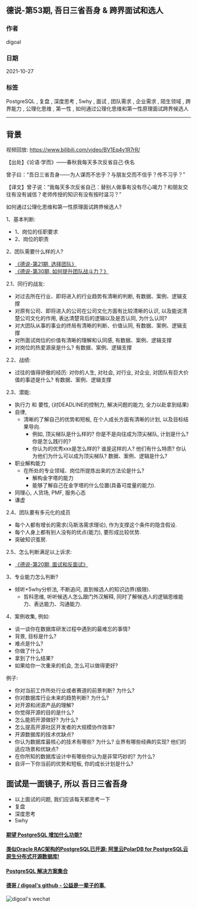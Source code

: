 ## 德说-第53期, 吾日三省吾身 & 跨界面试和选人    
                                          
### 作者                                          
digoal                                          
                                          
### 日期                                          
2021-10-27                                          
                                          
### 标签                                          
PostgreSQL , 复盘 , 深度思考 , 5why , 面试 , 团队需求 , 企业需求 , 陌生领域 , 跨界能力 , 公理化思维 , 第一性 , 如何通过公理化思维和第一性原理面试跨界候选人                  
                                          
----                                          
                                          
## 背景            
      
视频回放: https://www.bilibili.com/video/BV1Eq4y1R7rR/      
    
【出处】《论语·学而》——春秋我每天多次反省自己·佚名    
    
曾子曰：“吾日三省吾身——为人谋而不忠乎？与朋友交而不信乎？传不习乎？”    
    
【译文】曾子说：“我每天多次反省自己：替别人做事有没有尽心竭力？和朋友交往有没有诚信？老师传授的知识有没有按时温习？”    
    
  
如何通过公理化思维和第一性原理面试跨界候选人?    
  
1、基本判断:   
- 1、岗位的任职要求  
- 2、岗位的职责  
  
2、团队需要什么样的人?    
- [《德说-第21期, 选择团队》](../202108/20210826_01.md)      
- [《德说-第30期, 如何提升团队战斗力？》](../202109/20210914_05.md)      
    
2\.1、同行的战友:   
- 对过去所在行业、即将进入的行业趋势有清晰的判断, 有数据、案例、逻辑支撑    
- 对原有公司、即将进入的公司在公司文化方面有比较清晰的认识, 以及能说清楚公司文化的作用, 表达清楚背后的逻辑以及是否认同, 为什么认同?   
- 对大团队从事的事业的终局有清晰的判断、价值认同, 有数据、案例、逻辑支撑    
- 对所面试岗位的价值有清晰的理解和认同感, 有数据、案例、逻辑支撑     
- 对岗位的热爱源泉是什么? 有数据、案例、逻辑支撑       
  
2\.2、战绩:   
- 过往的值得骄傲的经历: 对你的人生, 对社会, 对行业, 对企业, 对团队有巨大价值的事迹是什么? 有数据、案例、逻辑支撑  
  
2\.3、潜能:   
- 执行力 和 要性, (对DEADLINE的控制力, 解决问题的能力, 全力以赴拿到结果)      
- 自律,        
    - 清晰的了解自己的优势和短板, 在个人成长方面有清晰的计划, 以及目标结果导向.    
        - 例如, 顶尖梯队是什么样的? 你是不是向往成为顶尖梯队, 计划是什么? 你是怎么践行的?   
        - 你认为的优秀xxx是怎么样的? 谁是这样的人? 他们有什么特质? 你认为他们为什么可以成为顶尖梯队? 数据、案例、逻辑是什么?   
- 职业解构能力  
    - 在所处的专业领域、岗位所提炼出来的方法论是什么?     
        - 解构金字塔的能力      
        - 能够了解自己在金字塔的什么位置(具备可度量的能力).  
- 同理心, 人货场, PMF, 服务心态  
- 谦虚  
  
2\.4、团队要有多元化的成员  
- 每个人都有增长的需求(马斯洛需求理论), 作为支撑这个条件的隐含假设.   
- 每个人身上都有别人没有的优点(能力), 要形成比较优势.       
- 突破知识茧房.  
  
2\.5、怎么判断满足以上诉求:  
- [《德说-第20期, 面试和反面试》](../202108/20210825_02.md)        
    
3、专业能力怎么判断?    
- 倾听+5why分析法, 不断追问, 直到候选人的知识边界(极限).    
    - 哲科思维, 听听候选人怎么跟门外汉解释, 同时了解候选人的逻辑思维能力、表达能力、沟通能力.    
  
4、案例收集, 例如:   
- 谈一谈你在数据库研发过程中遇到的最难忘的事情?     
- 背景, 目标是什么?     
- 难点是什么?     
- 你做了什么?     
- 拿到了什么结果?     
- 如果给你一次重来的机会, 怎么可以做得更好?   
  
  
  
例子:   
- 你对当前工作所处行业或者赛道的前景判断? 为什么?     
- 你对数据库行业未来的趋势判断? 为什么?     
- 对开源和闭源产品的理解?     
- 你觉得开源的目的是什么?     
- 怎么能把开源做好? 为什么?     
- 怎么提高开源社区开发者的大规模协作效率?     
- 开源数据库的技术优缺点?     
- 你认为数据库最核心的技术有哪些? 为什么? 业界有哪些经典的实现? 他们的适应场景和优缺点?      
- 在你所知的数据库设计中有哪些你认为是非常巧妙的? 为什么?     
- 自评一下你当前的优势和短板, 你的成长计划是什么?     
    
   
  
## 面试是一面镜子, 所以 吾日三省吾身  
- 以上面试的问题, 我们应该每天都思考一下  
- 复盘    
- 深度思考    
- 5why    
  
    
  
#### [期望 PostgreSQL 增加什么功能?](https://github.com/digoal/blog/issues/76 "269ac3d1c492e938c0191101c7238216")
  
  
#### [类似Oracle RAC架构的PostgreSQL已开源: 阿里云PolarDB for PostgreSQL云原生分布式开源数据库!](https://github.com/ApsaraDB/PolarDB-for-PostgreSQL "57258f76c37864c6e6d23383d05714ea")
  
  
#### [PostgreSQL 解决方案集合](https://yq.aliyun.com/topic/118 "40cff096e9ed7122c512b35d8561d9c8")
  
  
#### [德哥 / digoal's github - 公益是一辈子的事.](https://github.com/digoal/blog/blob/master/README.md "22709685feb7cab07d30f30387f0a9ae")
  
  
![digoal's wechat](../pic/digoal_weixin.jpg "f7ad92eeba24523fd47a6e1a0e691b59")
  
